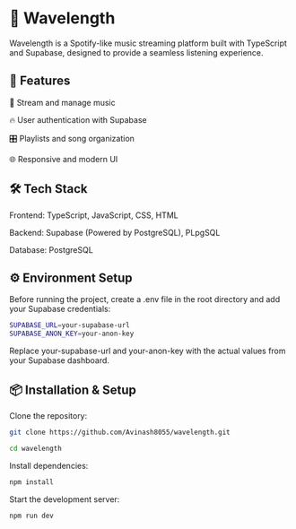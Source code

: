 # 🎵 **Wavelength**


Wavelength is a Spotify-like music streaming platform built with TypeScript and Supabase, designed to provide a seamless listening experience.

## 🚀 **Features**
🎼 Stream and manage music

🔥 User authentication with Supabase

🎛️ Playlists and song organization

🌐 Responsive and modern UI


## 🛠  **Tech Stack**
Frontend: TypeScript, JavaScript, CSS, HTML

Backend: Supabase (Powered by PostgreSQL), PLpgSQL

Database: PostgreSQL

## ⚙️ **Environment Setup**
Before running the project, create a .env file in the root directory and add your Supabase credentials:

```sh
SUPABASE_URL=your-supabase-url
SUPABASE_ANON_KEY=your-anon-key
```
Replace your-supabase-url and your-anon-key with the actual values from your Supabase dashboard.

## 📦 **Installation & Setup**


Clone the repository:
```sh
git clone https://github.com/Avinash8055/wavelength.git
```
```sh
cd wavelength
```
Install dependencies:
```sh
npm install
```
Start the development server:
```sh
npm run dev
```
